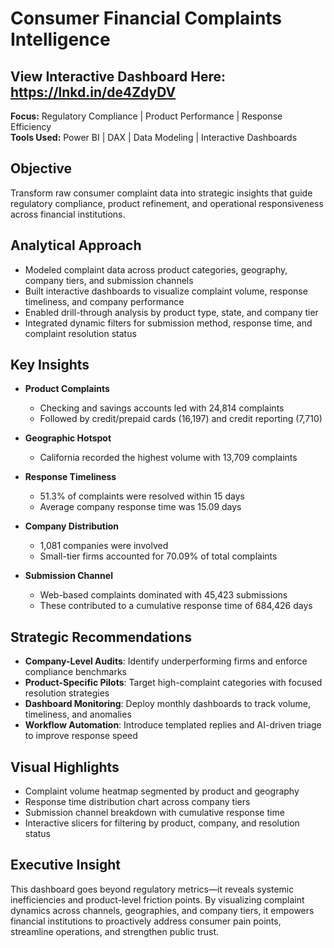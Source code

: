 # Consumer Financial Complaints Intelligence
## View Interactive Dashboard Here: https://lnkd.in/de4ZdyDV
**Focus:** Regulatory Compliance | Product Performance | Response Efficiency  
**Tools Used:** Power BI | DAX | Data Modeling | Interactive Dashboards

## Objective  
Transform raw consumer complaint data into strategic insights that guide regulatory compliance, product refinement, and operational responsiveness across financial institutions.

## Analytical Approach  
- Modeled complaint data across product categories, geography, company tiers, and submission channels  
- Built interactive dashboards to visualize complaint volume, response timeliness, and company performance  
- Enabled drill-through analysis by product type, state, and company tier  
- Integrated dynamic filters for submission method, response time, and complaint resolution status

## Key Insights

- **Product Complaints**  
  - Checking and savings accounts led with 24,814 complaints  
  - Followed by credit/prepaid cards (16,197) and credit reporting (7,710)

- **Geographic Hotspot**  
  - California recorded the highest volume with 13,709 complaints

- **Response Timeliness**  
  - 51.3% of complaints were resolved within 15 days  
  - Average company response time was 15.09 days

- **Company Distribution**  
  - 1,081 companies were involved  
  - Small-tier firms accounted for 70.09% of total complaints

- **Submission Channel**  
  - Web-based complaints dominated with 45,423 submissions  
  - These contributed to a cumulative response time of 684,426 days

## Strategic Recommendations  
- **Company-Level Audits**: Identify underperforming firms and enforce compliance benchmarks  
- **Product-Specific Pilots**: Target high-complaint categories with focused resolution strategies  
- **Dashboard Monitoring**: Deploy monthly dashboards to track volume, timeliness, and anomalies  
- **Workflow Automation**: Introduce templated replies and AI-driven triage to improve response speed

## Visual Highlights  
- Complaint volume heatmap segmented by product and geography  
- Response time distribution chart across company tiers  
- Submission channel breakdown with cumulative response time  
- Interactive slicers for filtering by product, company, and resolution status

## Executive Insight  
This dashboard goes beyond regulatory metrics—it reveals systemic inefficiencies and product-level friction points. By visualizing complaint dynamics across channels, geographies, and company tiers, it empowers financial institutions to proactively address consumer pain points, streamline operations, and strengthen public trust.
